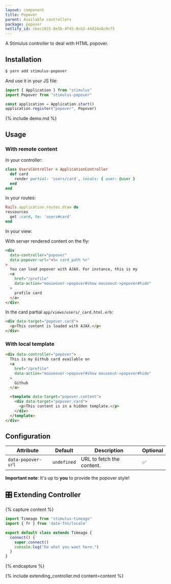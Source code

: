 ```yaml
---
layout: component
title: Popover
parent: Available controllers
package: popover
netlify_id: cbec1815-8e5b-4f45-8cb2-44d24e8c9cf5
---
```


A Stimulus controller to deal with HTML popover.

## Installation

```bash
$ yarn add stimulus-popover
```

And use it in your JS file:
```js
import { Application } from "stimulus"
import Popover from "stimulus-popover"

const application = Application.start()
application.register("popover", Popover)
```

{% include demo.md %}

## Usage

### With remote content

In your controller:
```ruby
class UsersController < ApplicationController
  def card
    render partial: 'users/card', locals: { user: @user }
  end
end
```

In your routes:
```ruby
Rails.application.routes.draw do
ressources
  get :card, to: 'users#card'
end
```

In your view:

With server rendered content on the fly:
```html
<div
  data-controller="popover"
  data-popover-url="<%= card_path %>"
>
  You can load popover with AJAX. For instance, this is my
  <a
    href="/profile"
    data-action="mouseover->popover#show mouseout->popover#hide"
  >
    profile card
  </a>
</div>
```

In the card partial `app/views/users/_card.html.erb`:
```html
<div data-target="popover.card">
  <p>This content is loaded with AJAX.</p>
</div>
```

### With local template

```html
<div data-controller="popover">
  This is my Github card available on
  <a
    href="/profile"
    data-action="mouseover->popover#show mouseout->popover#hide"
  >
    Github
  </a>

  <template data-target="popover.content">
    <div data-target="popover.card">
      <p>This content is in a hidden template.</p>
    </div>
  </template>
</div>
```

## Configuration

| Attribute | Default | Description | Optional |
| --------- | ------- | ----------- | -------- |
| `data-popover-url` | `undefined` | URL to fetch the content. | ✅ |

**Important note**: It's up to **you** to provide the popover style!

## 🎛 Extending Controller

{% capture content %}
```js
import Timeago from "stimulus-timeago"
import { fr } from 'date-fns/locale'

export default class extends Timeago {
  connect() {
    super.connect()
    console.log("Do what you want here.")
  }
}
```
{% endcapture %}

{% include extending_controller.md content=content %}
